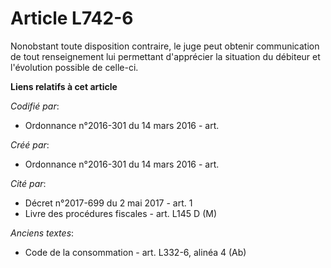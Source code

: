 # Article L742-6

Nonobstant toute disposition contraire, le juge peut obtenir communication de tout renseignement lui permettant d'apprécier
la situation du débiteur et l'évolution possible de celle-ci.

**Liens relatifs à cet article**

_Codifié par_:

  - Ordonnance n°2016-301 du 14 mars 2016 - art.

_Créé par_:

  - Ordonnance n°2016-301 du 14 mars 2016 - art.

_Cité par_:

  - Décret n°2017-699 du 2 mai 2017 - art. 1
  - Livre des procédures fiscales - art. L145 D (M)

_Anciens textes_:

  - Code de la consommation - art. L332-6, alinéa 4 (Ab)
